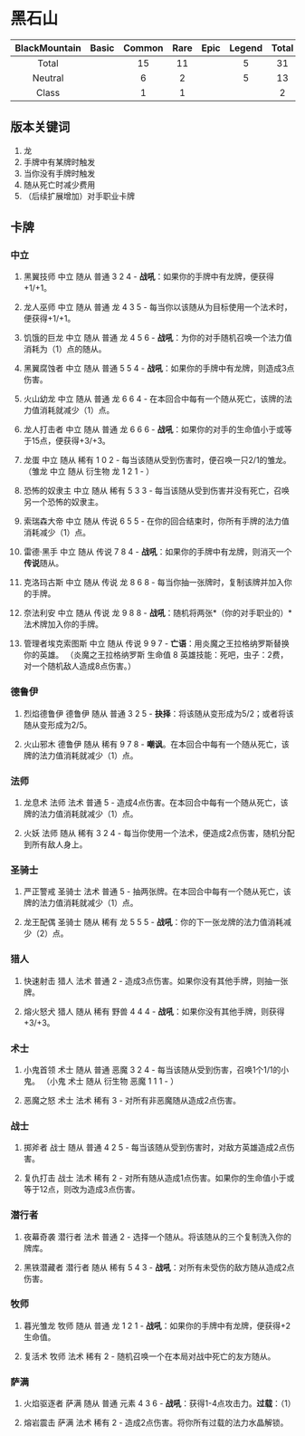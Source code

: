 # 黑石山

|BlackMountain  |Basic  |Common |Rare   |Epic   |Legend |Total  |
|:-------------:|:-----:|:-----:|:-----:|:-----:|:-----:|:-----:|
|Total          |       |15     |11     |       |5      |31     |
|Neutral        |       |6      |2      |       |5      |13     |
|Class          |       |1      |1      |       |       |2      |

## 版本关键词

1. 龙
2. 手牌中有某牌时触发
3. 当你没有手牌时触发
4. 随从死亡时减少费用
5. （后续扩展增加）对手职业卡牌

## 卡牌

### 中立

1. 黑翼技师 中立 随从 普通 3 2 4 - **战吼**：如果你的手牌中有龙牌，便获得+1/+1。
1. 龙人巫师 中立 随从 普通 龙 4 3 5 - 每当你以该随从为目标使用一个法术时，便获得+1/+1。
1. 饥饿的巨龙 中立 随从 普通 龙 4 5 6 - **战吼**：为你的对手随机召唤一个法力值消耗为（1）点的随从。
1. 黑翼腐蚀者 中立 随从 普通 5 5 4 - **战吼**：如果你的手牌中有龙牌，则造成3点伤害。
1. 火山幼龙 中立 随从 普通 龙 6 6 4 - 在本回合中每有一个随从死亡，该牌的法力值消耗就减少（1）点。
1. 龙人打击者 中立 随从 普通 龙 6 6 6 - **战吼**：如果你的对手的生命值小于或等于15点，便获得+3/+3。

1. 龙蛋 中立 随从 稀有 1 0 2 - 每当该随从受到伤害时，便召唤一只2/1的雏龙。
（雏龙 中立 随从 衍生物 龙 1 2 1 - ）
1. 恐怖的奴隶主 中立 随从 稀有 5 3 3 - 每当该随从受到伤害并没有死亡，召唤另一个恐怖的奴隶主。

1. 索瑞森大帝 中立 随从 传说 6 5 5 - 在你的回合结束时，你所有手牌的法力值消耗减少（1）点。
1. 雷德·黑手 中立 随从 传说 7 8 4 - **战吼**：如果你的手牌中有龙牌，则消灭一个**传说**随从。
1. 克洛玛古斯 中立 随从 传说 龙 8 6 8 - 每当你抽一张牌时，复制该牌并加入你的手牌。
1. 奈法利安 中立 随从 传说 龙 9 8 8 - **战吼**：随机将两张*（你的对手职业的）*法术牌加入你的手牌。
1. 管理者埃克索图斯 中立 随从 传说 9 9 7 - **亡语**：用炎魔之王拉格纳罗斯替换你的英雄。
（炎魔之王拉格纳罗斯 生命值 8 英雄技能：死吧，虫子：2费，对一个随机敌人造成8点伤害。）

### 德鲁伊

1. 烈焰德鲁伊 德鲁伊 随从 普通 3 2 5 - **抉择**：将该随从变形成为5/2；或者将该随从变形成为2/5。

1. 火山邪木 德鲁伊 随从 稀有 9 7 8 - **嘲讽**。在本回合中每有一个随从死亡，该牌的法力值消耗就减少（1）点。

### 法师

1. 龙息术 法师 法术 普通 5 - 造成4点伤害。在本回合中每有一个随从死亡，该牌的法力值消耗就减少（1）点。

1. 火妖 法师 随从 稀有 3 2 4 - 每当你使用一个法术，便造成2点伤害，随机分配到所有敌人身上。

### 圣骑士

1. 严正警戒 圣骑士 法术 普通 5 - 抽两张牌。在本回合中每有一个随从死亡，该牌的法力值消耗就减少（1）点。

1. 龙王配偶 圣骑士 随从 稀有 龙 5 5 5 - **战吼**：你的下一张龙牌的法力值消耗减少（2）点。

### 猎人

1. 快速射击 猎人 法术 普通 2 - 造成3点伤害。如果你没有其他手牌，则抽一张牌。

1. 熔火怒犬 猎人 随从 稀有 野兽 4 4 4 - **战吼**：如果你没有其他手牌，则获得+3/+3。

### 术士

1. 小鬼首领 术士 随从 普通 恶魔 3 2 4 - 每当该随从受到伤害，召唤1个1/1的小鬼。
（小鬼 术士 随从 衍生物 恶魔 1 1 1 - ）

1. 恶魔之怒 术士 法术 稀有 3 - 对所有非恶魔随从造成2点伤害。

### 战士

1. 掷斧者 战士 随从 普通 4 2 5 - 每当该随从受到伤害时，对敌方英雄造成2点伤害。

1. 复仇打击 战士 法术 稀有 2 - 对所有随从造成1点伤害。如果你的生命值小于或等于12点，则改为造成3点伤害。

### 潜行者

1. 夜幕奇袭 潜行者 法术 普通 2 - 选择一个随从。将该随从的三个复制洗入你的牌库。

1. 黑铁潜藏者 潜行者 随从 稀有 5 4 3 - **战吼**：对所有未受伤的敌方随从造成2点伤害。

### 牧师

1. 暮光雏龙 牧师 随从 普通 龙 1 2 1 - **战吼**：如果你的手牌中有龙牌，便获得+2生命值。

1. 复活术 牧师 法术 稀有 2 - 随机召唤一个在本局对战中死亡的友方随从。

### 萨满

1. 火焰驱逐者 萨满 随从 普通 元素 4 3 6 - **战吼**：获得1-4点攻击力。**过载**：（1）

1. 熔岩震击 萨满 法术 稀有 2 - 造成2点伤害。将你所有过载的法力水晶解锁。
